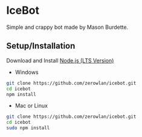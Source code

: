 # IceBot
Simple and crappy bot made by Mason Burdette.

## Setup/Installation

Download and Install [Node.js (LTS Version)](http://nodejs.org/)

- Windows
```sh
git clone https://github.com/zerowlan/icebot.git
cd icebot
npm install
```

- Mac or Linux
```sh
git clone https://github.com/zerowlan/icebot.git
cd icebot
sudo npm install
```
